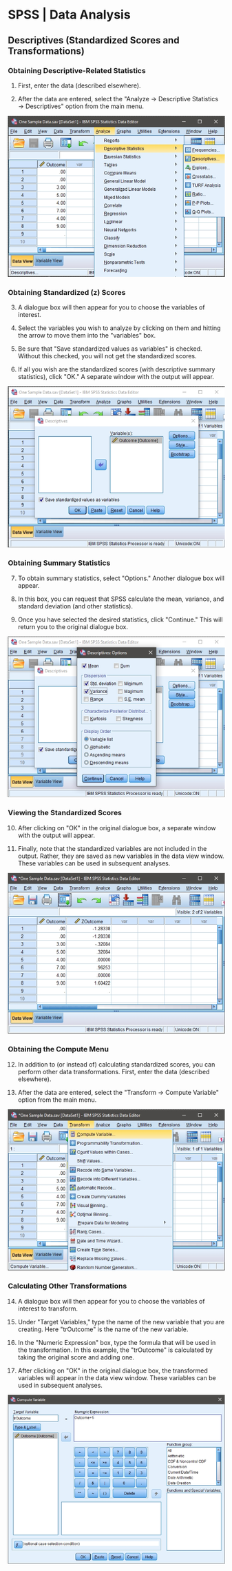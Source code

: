 # SPSS | Data Analysis

## Descriptives (Standardized Scores and Transformations) 

### Obtaining Descriptive-Related Statistics 

1. First, enter the data (described elsewhere). 

2. After the data are entered, select the "Analyze → Descriptive Statistics → Descriptives" option from the main menu. 

<p align="center"><kbd><img src="standardized1.png"></kbd></p>

### Obtaining Standardized (z) Scores 

3. A dialogue box will then appear for you to choose the variables of interest. 

4. Select the variables you wish to analyze by clicking on them and hitting the arrow to move them into the "variables" box. 

5. Be sure that "Save standardized values as variables" is checked. Without this checked, you will not get the standardized scores. 

6. If all you wish are the standardized scores (with descriptive summary statistics), click "OK." A separate window with the output will appear.

<p align="center"><kbd><img src="standardized2.png"></kbd></p>

### Obtaining Summary Statistics

7. To obtain summary statistics, select "Options." Another dialogue box will appear.

8. In this box, you can request that SPSS calculate the mean, variance, and standard deviation (and other statistics). 

9. Once you have selected the desired statistics, click "Continue." This will return you to the original dialogue box.

<p align="center"><kbd><img src="standardized3.png"></kbd></p>

### Viewing the Standardized Scores  

10. After clicking on "OK" in the original dialogue box, a separate window with the output will appear.

11. Finally, note that the standardized variables are not included in the output. Rather, they are saved as new variables in the data view window. These variables can be used in subsequent analyses.

<p align="center"><kbd><img src="standardized4.png"></kbd></p>

### Obtaining the Compute Menu

12. In addition to (or instead of) calculating standardized scores, you can perform other data transformations. First, enter the data (described elsewhere).

13. After the data are entered, select the "Transform → Compute Variable" option from the main menu.

<p align="center"><kbd><img src="standardized5.png"></kbd></p>

### Calculating Other Transformations 

 14. A dialogue box will then appear for you to choose the variables of interest to transform.

 15. Under "Target Variables," type the name of the new variable that you are creating. Here "trOutcome" is the name of the new variable.

 16. In the "Numeric Expression" box, type the formula that will be used in the transformation. In this example, the "trOutcome" is calculated by taking the original score and adding one.

 17. After clicking on "OK" in the original dialogue box, the transformed variables will appear in the data view window. These variables can be used in subsequent analyses. 

<p align="center"><kbd><img src="standardized6.png"></kbd></p>
